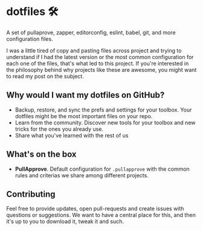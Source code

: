 # dotfiles 🛠
 A set of pullaprove, zapper, editorconfig, eslint, babel, git, and more configuration files.
 
I was a little tired of copy and pasting files across project and trying to understand if I had the latest version or the most common configuration for each one of the files, that's what led to this project. 
If you're interested in the philosophy behind why projects like these are awesome, you might want to read my post on the subject.

## Why would I want my dotfiles on GitHub?

- Backup, restore, and sync the prefs and settings for your toolbox. Your dotfiles might be the most important files on your repo.
- Learn from the community. Discover new tools for your toolbox and new tricks for the ones you already use.
- Share what you've learned with the rest of us

## What's on the box

- **PullApprove**. Default configuration for `.pullapprove` with the common rules and criterias we share among different projects. 

## Contributing 
Feel free to provide updates, open pull-requests and create issues with questions or suggestions. We want to have a central place for this, and then it's up to you to download it, tweak it and such.
